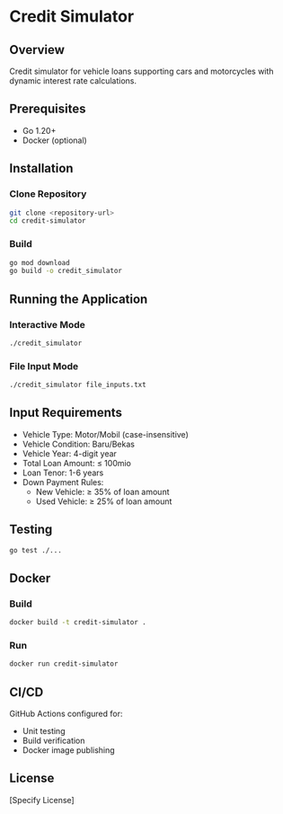 # Credit Simulator

## Overview
Credit simulator for vehicle loans supporting cars and motorcycles with dynamic interest rate calculations.

## Prerequisites
- Go 1.20+
- Docker (optional)

## Installation

### Clone Repository
```bash
git clone <repository-url>
cd credit-simulator
```

### Build
```bash
go mod download
go build -o credit_simulator
```

## Running the Application

### Interactive Mode
```bash
./credit_simulator
```

### File Input Mode
```bash
./credit_simulator file_inputs.txt
```

## Input Requirements
- Vehicle Type: Motor/Mobil (case-insensitive)
- Vehicle Condition: Baru/Bekas
- Vehicle Year: 4-digit year
- Total Loan Amount: ≤ 100mio
- Loan Tenor: 1-6 years
- Down Payment Rules:
  - New Vehicle: ≥ 35% of loan amount
  - Used Vehicle: ≥ 25% of loan amount

## Testing
```bash
go test ./...
```

## Docker
### Build
```bash
docker build -t credit-simulator .
```

### Run
```bash
docker run credit-simulator
```

## CI/CD
GitHub Actions configured for:
- Unit testing
- Build verification
- Docker image publishing

## License
[Specify License]